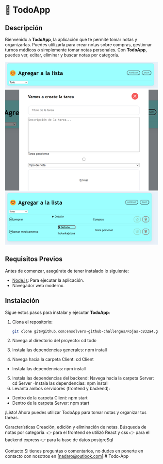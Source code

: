 # 📝 TodoApp

## Descripción
Bienvenido a **TodoApp**, la aplicación que te permite tomar notas y organizarlas. Puedes utilizarla para crear notas sobre compras, gestionar turnos médicos o simplemente tomar notas personales. Con **TodoApp**, puedes ver, editar, eliminar y buscar notas por categoría.


<img src="./todos/Client/public/image1.png" alt="Home">
<img src="./todos/Client/public/imagen2.png" alt="Home">
<img src="./todos/Client/public/imagen3.png" alt="Home">


## Requisitos Previos
Antes de comenzar, asegúrate de tener instalado lo siguiente:
- [Node.js](https://nodejs.org/): Para ejecutar la aplicación.
- Navegador web moderno.

## Instalación
Sigue estos pasos para instalar y ejecutar **TodoApp**:

1. Clona el repositorio:
   ```bash
   git clone git@github.com:ensolvers-github-challenges/Rojas-c832a4.git
2. Navega al directorio del proyecto:
cd todo

3. Instala las dependencias generales:
npm install
4. Navega hacia la carpeta Client:
cd Client
- Instala las dependencias: 
npm install
5. Instala las dependencias del backend:
Navega hacia la carpeta Server:
cd Server
-Instala las dependencias:
npm install
6. Levanta ambos servidores (frontend y backend):

- Dentro de la carpeta Client:
npm start
- Dentro de la carpeta Server:
npm start

¡Listo! Ahora puedes utilizar TodoApp para tomar notas y organizar tus tareas.

Características
Creación, edición y eliminación de notas.
Búsqueda de notas por categoría.
👉 para el frontend se utilizó React y css
👉 para el backend express
👉 para la base de datos postgreSql




Contacto
Si tienes preguntas o comentarios, no dudes en ponerte en contacto con nosotros en [nadaro@outlook.com].# Todo-App
